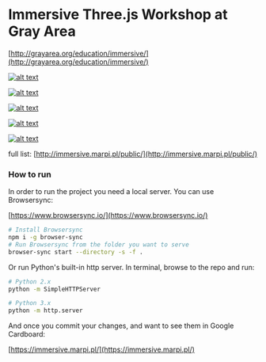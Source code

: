 # Immersive Three.js Workshop at Gray Area

[http://grayarea.org/education/immersive/](http://grayarea.org/education/immersive/)

[![alt text](http://immersive.marpi.pl/assets/image1.jpg "Immersive Three.js Workshop")](https://immersive.marpi.pl/)

[![alt text](http://immersive.marpi.pl/assets/image2.jpg "Immersive Three.js Workshop")](https://immersive.marpi.pl/public/donut)

[![alt text](http://immersive.marpi.pl/assets/image3.jpg "Immersive Three.js Workshop")](https://immersive.marpi.pl/public/cube_wall)

[![alt text](http://immersive.marpi.pl/assets/image4.jpg "Immersive Three.js Workshop")](https://immersive.marpi.pl/public/everyone)

[![alt text](http://immersive.marpi.pl/assets/image5.jpg "Immersive Three.js Workshop")](https://immersive.marpi.pl/public/lights)

full list: [http://immersive.marpi.pl/public/](http://immersive.marpi.pl/public/)

### How to run

In order to run the project you need a local server. You can use Browsersync:

[https://www.browsersync.io/](https://www.browsersync.io/)

```sh
# Install Browsersync
npm i -g browser-sync
# Run Browsersync from the folder you want to serve
browser-sync start --directory -s -f .
```

Or run Python's built-in http server.
In terminal, browse to the repo and run:

```sh
# Python 2.x
python -m SimpleHTTPServer
```

```sh
# Python 3.x
python -m http.server
```

And once you commit your changes, and want to see them in Google Cardboard:

[https://immersive.marpi.pl/](https://immersive.marpi.pl/)


